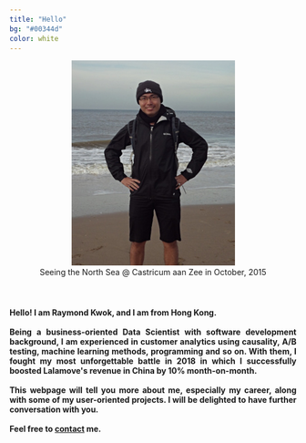 ```yaml
---
title: "Hello"
bg: "#00344d"
color: white
---
```

<center>
<img src="img/raymond.jpg">
<br>
Seeing the North Sea @ Castricum aan Zee in October, 2015
</center>

<div style="text-align: justify;"><h4>
<br>
<br>
Hello! I am Raymond Kwok, and I am from Hong Kong. 
<br>
<br>
Being a business-oriented Data Scientist with software development background, I am experienced in customer analytics using causality, A/B testing, machine learning methods, programming and so on. With them, I fought my most unforgettable battle in 2018 in which I successfully boosted Lalamove's revenue in China by 10% month-on-month. 
<br>
<br>
This webpage will tell you more about me, especially my career, along with some of my user-oriented projects. I will be delighted to have further conversation with you. 
<br>
<br>
Feel free to <a href="#resume_links" class="external_links">contact</a> me.
</h4></div>
